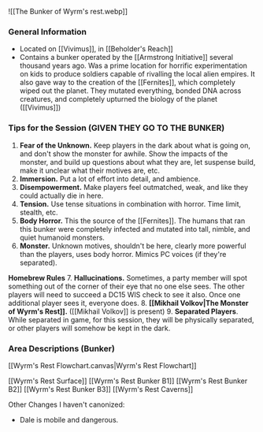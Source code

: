 ![[The Bunker of Wyrm's rest.webp]]

### General Information
- Located on [[Vivimus]], in [[Beholder's Reach]]
- Contains a bunker operated by the [[Armstrong Initiative]] several thousand years ago. Was a prime location for horrific experimentation on kids to produce soldiers capable of rivalling the local alien empires. It also gave way to the creation of the [[Fernites]], which completely wiped out the planet. They mutated everything, bonded DNA across creatures, and completely upturned the biology of the planet ([[Vivimus]])

### Tips for the Session (GIVEN THEY GO TO THE BUNKER)
1. **Fear of the Unknown.** Keep players in the dark about what is going on, and don't show the monster for awhile. Show the impacts of the monster, and build up questions about what they are, let suspense build, make it unclear what their motives are, etc. 
2. **Immersion.** Put a lot of effort into detail, and ambience.
3. **Disempowerment.** Make players feel outmatched, weak, and like they could actually die in here.
4. **Tension.** Use tense situations in combination with horror. Time limit, stealth, etc.
5. **Body Horror.** This the source of the [[Fernites]]. The humans that ran this bunker were completely infected and mutated into tall, nimble, and quiet humanoid monsters. 
6. **Monster.** Unknown motives, shouldn't be here, clearly more powerful than the players, uses body horror. Mimics PC voices (if they're separated). 

 **Homebrew Rules**
7. **Hallucinations.** Sometimes, a party member will spot something out of the corner of their eye that no one else sees. The other players will need to succeed a DC15 WIS check to see it also. Once one additional player sees it, everyone does. 
8. **[[Mikhail Volkov|The Monster of Wyrm's Rest]].** ([[Mikhail Volkov]] is present)
9. **Separated Players**. While separated in game, for this session, they will be physically separated, or other players will somehow be kept in the dark. 

### Area Descriptions (Bunker)
[[Wyrm's Rest Flowchart.canvas|Wyrm's Rest Flowchart]]

[[Wyrm's Rest Surface]]
[[Wyrm's Rest Bunker B1]]
[[Wyrm's Rest Bunker B2]]
[[Wyrm's Rest Bunker B3]]
[[Wyrm's Rest Caverns]]

Other Changes I haven't canonized:
- Dale is mobile and dangerous. 